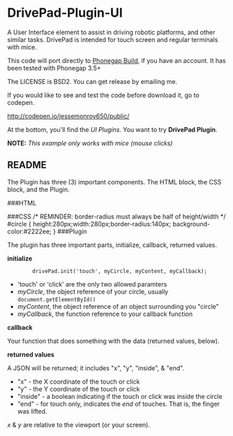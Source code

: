 # DrivePad-Plugin-UI
A User Interface element to assist in driving robotic platforms, and other similar tasks.
DrivePad is intended for touch screen and regular terminals with mice.

This code will port directly to [Phonegap Build](https://build.phonegap.com/), if you have an account.
It has been tested with Phonegap 3.5+

The LICENSE is BSD2. You can get release by emailing me.

If you would like to see and test the code before download it, go to codepen.

http://codepen.io/jessemonroy650/public/

At the bottom, you'll find the *UI Plugins*.
You want to try **DrivePad Plugin**.

**NOTE:** *This example only works with mice (mouse clicks)*

## README 

The Plugin has three (3) important components.
The HTML block, the CSS block, and the Plugin.

###HTML
		<div id=circle></div>

###CSS
	/* REMINDER: border-radius must always be half of height/width */
	#circle {
		height:280px;width:280px;border-radius:140px;
		background-color:#2222ee;
	}
###Plugin

The plugin has three important parts, initialize, callback, returned values.

**initialize**
```
		drivePad.init('touch', myCircle, myContent, myCallback);
```
* 'touch' or 'click' are the only two allowed paramters
* *myCircle*, the object reference of your circle, usually `document.getElementById()`
* *myContent*, the object reference of an object surrounding you "circle"
* *myCallback*, the function reference to your callback function

**callback**

Your function that does something with the data (returned values, below).

**returned values**

A JSON will be returned; it includes "x", "y", "inside", & "end".

* "x" - the X coordinate of the touch or click
* "y" - the Y coordinate of the touch or click
* "inside" -  a boolean indicating if the touch or click was inside the circle
* "end" - for touch only, indicates the *end* of touches. That is, the finger was lifted.

*x* & *y* are relative to the viewport (or your screen).














